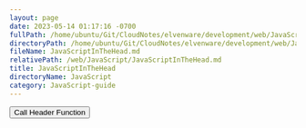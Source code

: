```yaml
---
layout: page
date: 2023-05-14 01:17:16 -0700
fullPath: /home/ubuntu/Git/CloudNotes/elvenware/development/web/JavaScript/JavaScriptInTheHead.md
directoryPath: /home/ubuntu/Git/CloudNotes/elvenware/development/web/JavaScript
fileName: JavaScriptInTheHead.md
relativePath: /web/JavaScript/JavaScriptInTheHead.md
title: JavaScriptInTheHead
directoryName: JavaScript
category: JavaScript-guide
---
```


<article>

<form><input type="button" value="Call Header Function" onclick="HeaderAlert();"></form>

</article>
